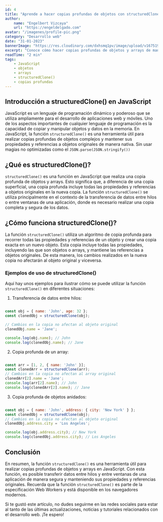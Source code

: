 ```yaml
---
id: 4
title: "Aprende a hacer copias profundas de objetos con structuredClone()"
author:
    name: "Engelbert Vizcaya"
    url: "https://engeldelgado.com"
avatar: "/imagenes/profile-pic.png"
category: "Desarrollo web"
date: "31-01-2023"
bannerImage: "https://res.cloudinary.com/dxhsmq1pv/image/upload/v1675190737/engeldlgado/post/structuredclone-copias-profundas-javascript_th7n5e.jpg"
excerpt: "Conoce cómo hacer copias profundas de objetos y arrays de manera segura con structuredClone() que es una función nativa en Javascript."
readTime: "2 min"
tags:
    - JavaScript
    - objetos
    - arrays
    - structuredClone()
    - copias profundas
---
```



## Introducción a structuredClone() en JavaScript

JavaScript es un lenguaje de programación dinámico y poderoso que se utiliza ampliamente para el desarrollo de aplicaciones web y móviles. Uno de los aspectos importantes de cualquier lenguaje de programación es la capacidad de copiar y manipular objetos y datos en la memoria. En JavaScript, la función `structuredClone()` es una herramienta útil para realizar copias profundas de objetos complejos y mantener sus propiedades y referencias a objetos originales de manera nativa. Sin usar magias no optimizadas como el `JSON.parse(JSON.stringify())`

## ¿Qué es structuredClone()?

`structuredClone()` es una función en JavaScript que realiza una copia profunda de objetos y arrays. Esto significa que, a diferencia de una copia superficial, una copia profunda incluye todas las propiedades y referencias a objetos originales en la nueva copia. La función `structuredClone()` se utiliza principalmente en el contexto de la transferencia de datos entre hilos o entre ventanas de una aplicación, donde es necesario realizar una copia completa y segura de los datos.

## ¿Cómo funciona structuredClone()?

La función `structuredClone()` utiliza un algoritmo de copia profunda para recorrer todas las propiedades y referencias de un objeto y crear una copia exacta en un nuevo objeto. Esta copia incluye todas las propiedades, incluyendo las que son objetos o arrays, y mantiene las referencias a objetos originales. De esta manera, los cambios realizados en la nueva copia no afectarán al objeto original y viceversa.

### Ejemplos de uso de structuredClone()

Aquí hay unos ejemplos para ilustrar cómo se puede utilizar la función `structuredClone()` en diferentes situaciones:

1.  Transferencia de datos entre hilos:

```javascript

const obj = { name: 'John', age: 32 };
const clonedObj = structuredClone(obj);

// Cambios en la copia no afectan al objeto original
clonedObj.name = 'Jane';

console.log(obj.name); // John
console.log(clonedObj.name); // Jane

```

2.  Copia profunda de un array:

```javascript

const arr = [1, 2, { name: 'John' }];
const clonedArr = structuredClone(arr);
// Cambios en la copia no afectan al array original
clonedArr[2].name = 'Jane';
console.log(arr[2].name); // John
console.log(clonedArr[2].name); // Jane

```

3. Copia profunda de objetos anidados:

```javascript

const obj = { name: 'John', address: { city: 'New York' } };
const clonedObj = structuredClone(obj);
// Cambios en la copia no afectan al objeto original
clonedObj.address.city = 'Los Angeles';

console.log(obj.address.city); // New York
console.log(clonedObj.address.city); // Los Angeles

```

## Conclusión

En resumen, la función `structuredClone()` es una herramienta útil para realizar copias profundas de objetos y arrays en JavaScript. Con esta función, es posible transferir datos entre hilos y entre ventanas de una aplicación de manera segura y manteniendo sus propiedades y referencias originales. Recuerda que la función `structuredClone()` es parte de la especificación Web Workers y está disponible en los navegadores modernos.

Si te gustó este artículo, no dudes seguirme en las redes sociales para estar al tanto de las últimas actualizaciones, noticias y tutoriales relacionados con el desarrollo web. ¡Te espero!